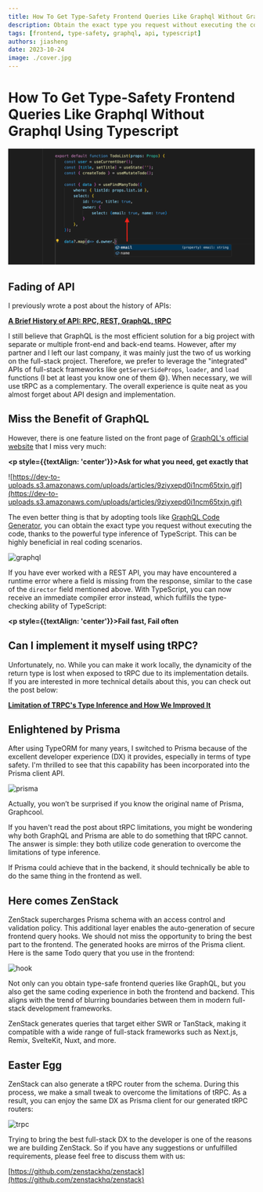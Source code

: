 ```yaml
---
title: How To Get Type-Safety Frontend Queries Like Graphql Without Graphql Using Typescript
description: Obtain the exact type you request without executing the code utilizing the powerful type inference of TypeScript
tags: [frontend, type-safety, graphql, api, typescript]
authors: jiasheng
date: 2023-10-24
image: ./cover.jpg
---
```


# How To Get Type-Safety Frontend Queries Like Graphql Without Graphql Using Typescript
![Cover Image](cover.jpg)

## Fading of API

I previously wrote a post about the history of APIs:

**[A Brief History of API: RPC, REST, GraphQL, tRPC](https://dev.to/zenstack/a-brief-history-of-api-rpc-rest-graphql-trpc-fme)**

I still believe that GraphQL is the most efficient solution for a big project with separate or multiple front-end and back-end teams. However, after my partner and I left our last company, it was mainly just the two of us working on the full-stack project. Therefore, we prefer to leverage the "integrated" APIs of full-stack frameworks like `getServerSideProps`, `loader`, and `load` functions (I bet at least you know one of them 😄). When necessary, we will use tRPC as a complementary. The overall experience is quite neat as you almost forget about API design and implementation.

<!--truncate-->

## Miss the Benefit of GraphQL

However, there is one feature listed on the front page of [GraphQL's official website](https://graphql.org/) that I miss very much:

**<p style={{textAlign: 'center'}}>Ask for what you need, get exactly that</p>**

![https://dev-to-uploads.s3.amazonaws.com/uploads/articles/9ziyxepd0i1ncm65txjn.gif](https://dev-to-uploads.s3.amazonaws.com/uploads/articles/9ziyxepd0i1ncm65txjn.gif)

The even better thing is that by adopting tools like [GraphQL Code Generator](https://www.the-guild.dev/graphql/codegen), you can obtain the exact type you request without executing the code, thanks to the powerful type inference of TypeScript. This can be highly beneficial in real coding scenarios.

![graphql](https://github.com/zenstackhq/zenstack/assets/16688722/7f56a000-8d3c-4d71-b11c-02799a92a55f)

If you have ever worked with a REST API, you may have encountered a runtime error where a field is missing from the response, similar to the case of the `director` field mentioned above. With TypeScript, you can now receive an immediate compiler error instead, which fulfills the type-checking ability of TypeScript:

**<p style={{textAlign: 'center'}}>Fail fast, Fail often</p>**
 

## Can I implement it myself using tRPC?

Unfortunately, no. While you can make it work locally, the dynamicity of the return type is lost when exposed to tRPC due to its implementation details. If you are interested in more technical details about this, you can check out the post below:

**[Limitation of TRPC's Type Inference and How We Improved It](https://www.notion.so/ZenStack-Cloud-YC-Application-1eaa8b0199ba49269b232a7f7d35869d?pvs=21)**

## Enlightened by Prisma

After using TypeORM for many years, I switched to Prisma because of the excellent developer experience (DX) it provides, especially in terms of type safety. I'm thrilled to see that this capability has been incorporated into the Prisma client API.

![prisma](https://github.com/zenstackhq/zenstack/assets/16688722/23b3d1c5-1368-41dc-86d4-f38bace34eae)

Actually, you won’t be surprised if you know the original name of Prisma, Graphcool. 

If you haven't read the post about tRPC limitations, you might be wondering why both GraphQL and Prisma are able to do something that tRPC cannot. The answer is simple: they both utilize code generation to overcome the limitations of type inference.

If Prisma could achieve that in the backend, it should technically be able to do the same thing in the frontend as well.

## Here comes ZenStack

ZenStack supercharges Prisma schema with an access control and validation policy. This additional layer enables the auto-generation of secure frontend query hooks.  We should not miss the opportunity to bring the best part to the frontend. The generated hooks are mirros of the Prisma client. Here is the same Todo query that you use in the frontend:

![hook](https://github.com/zenstackhq/zenstack/assets/16688722/93eaf485-33d1-4512-9c12-58197dedd691)

Not only can you obtain type-safe frontend queries like GraphQL, but you also get the same coding experience in both the frontend and backend. This aligns with the trend of blurring boundaries between them in modern full-stack development frameworks.

ZenStack generates queries that target either SWR or TanStack, making it compatible with a wide range of full-stack frameworks such as Next.js, Remix, SvelteKit, Nuxt, and more.

## Easter Egg

ZenStack can also generate a tRPC router from the schema. During this process, we make a small tweak to overcome the limitations of tRPC. As a result, you can enjoy the same DX as Prisma client for our generated tRPC routers:

![trpc](https://github.com/zenstackhq/zenstack/assets/16688722/8ce4b02b-b712-40a9-a6c0-45a03406e5c1)

Trying to bring the best full-stack DX to the developer is one of the reasons we are building ZenStack. So if you have any suggestions or unfulfilled requirements, please feel free to discuss them with us:

[https://github.com/zenstackhq/zenstack](https://github.com/zenstackhq/zenstack)